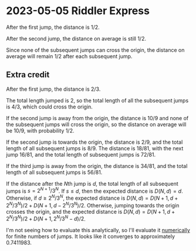 2023-05-05 Riddler Express
==========================
After the first jump, the distance is 1/2.

After the second jump, the distance on average is still 1/2.

Since none of the subsequent jumps can cross the origin, the distance on
average will remain 1/2 after each subsequent jump.

Extra credit
------------
After the first jump, the distance is 2/3.

The total length jumped is 2, so the total length of all the subsequent jumps
is 4/3, which could cross the origin.

If the second jump is away from the origin, the distance is 10/9 and none
of the subsequent jumps will cross the origin, so the distance on average
will be 10/9, with probability 1/2.

If the second jump is towards the origin, the distance is 2/9, and the
total length of all subsequent jumps is 8/9.  The distance is 18/81,
with the next jump 16/81, and the total length of subsequent jumps is
72/81.

If the third jump is away from the origin, the distance is 34/81, and the
total length of all subsequent jumps is 56/81.

If the distance after the $N$th jump is $d$, the total length of all
subsequent jumps is $s = 2^{N+1}/3^N$.  If $s \le d$, then the expected
distance is $D(N,d) = d$.  Otherwise, if $d \ge 2^N/3^N$, the expected
distance is $D(N,d) = D(N+1,d+2^N/3^N)/2 + D(N+1,d-2^N/3^N)/2$.  Otherwise,
jumping towards the origin crosses the origin, and the expected distance
is $D(N,d) = D(N+1,d+2^N/3^N)/2 + D(N+1,2^N/3^N-d)/2$.

I'm not seeing how to evaluate this analytically, so I'll evaluate it
[numerically](20230505x.hs) for finite numbers of jumps.  It looks like
it converges to approximately 0.7411983.

